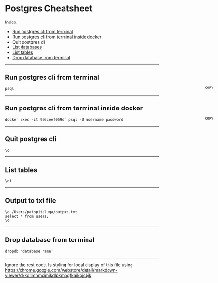 # Postgres Cheatsheet

Index:
* [Run postgres cli from terminal](#run-postgres-cli-from-terminal)
* [Run postgres cli from terminal inside docker](#run-postgres-cli-from-terminal-inside-docker)
* [Quit postgres cli](#quit-postgres-cli)
* [List databases](#list-databases)
* [List tables](#list-tables)
* [Drop database from terminal](#drop-db-from-terminal)

------

## <a name="run-postgres-cli-from-terminal"></a> Run postgres cli from terminal

<button onclick="var t=document.createElement('textarea');t.style.width='0';t.style.height='0';t.style.border='0';t.value=this.parentElement.nextElementSibling.innerText;document.body.appendChild(t);t.select();document.execCommand('copy');" class="cpy-btns"></button>
```
psql
```

------

## <a name="run-postgres-cli-from-terminal-inside-docker"></a> Run postgres cli from terminal inside docker

<button onclick="var t=document.createElement('textarea');t.style.width='0';t.style.height='0';t.style.border='0';t.value=this.parentElement.nextElementSibling.innerText;document.body.appendChild(t);t.select();document.execCommand('copy');" class="cpy-btns"></button>
```
docker exec -it 936ceef059df psql -U username password
```


------

## <a name="quit-postgres-cli"></a> Quit postgres cli

```
\q
```

------

## <a name="list-tables"></a> List tables

```
\dt
```

------

## <a name="list-tables"></a> Output to txt file

```
\o /Users/patopitaluga/output.txt
select * from users;
\o
```

------

## <a name="drop-db-from-terminal"></a> Drop database from terminal

```
dropdb 'database name'
```

------
Ignore the rest code. Is styling for local display of this file using https://chrome.google.com/webstore/detail/markdown-viewer/ckkdlimhmcjmikdlpkmbgfkaikojcbjk
<style>
  .markdown-body {
    position: relative;
  }
  .cpy-btns {
    background: transparent;
    border: 0;
    cursor: pointer;
    display: block;
    font-family: monospace;
    font-size: 11px;
    margin-top: -4px;
    position: absolute;
    right: 45px;
    width: auto;
  }
  .cpy-btns::before {
    content: 'COPY'
  }
</style>
